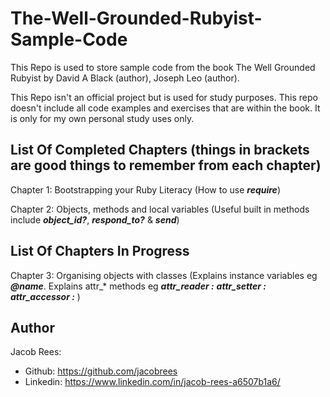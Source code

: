 # The-Well-Grounded-Rubyist-Sample-Code

This Repo is used to store sample code from the book The Well Grounded Rubyist by David A Black (author), Joseph Leo (author).

This Repo isn't an official project but is used for study purposes. This repo doesn't include all code examples and exercises that are within the book. It is only for my own personal study uses only.

## List Of Completed Chapters (things in brackets are good things to remember from each chapter)
  Chapter 1: Bootstrapping your Ruby Literacy (How to use ***require***)
  
  Chapter 2: Objects, methods and local variables (Useful built in methods include ***object_id?***, ***respond_to?*** & ***send***)
  
## List Of Chapters In Progress
  Chapter 3: Organising objects with classes (Explains instance variables eg ***@name***. Explains attr_* methods eg ***attr_reader :***  ***attr_setter :***  ***attr_accessor :*** )

## Author
Jacob Rees:
- Github: https://github.com/jacobrees
- Linkedin: https://www.linkedin.com/in/jacob-rees-a6507b1a6/
